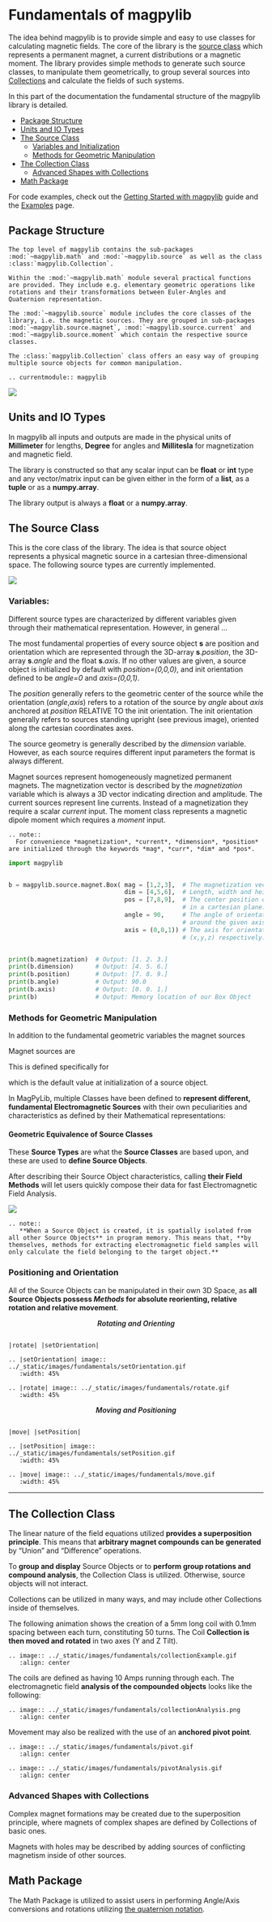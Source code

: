 # Fundamentals of magpylib

The idea behind magpylib is to provide simple and easy to use classes for calculating magnetic fields. The core of the library is the [source class](#source-class) which represents a permanent magnet, a current distributions or a magnetic moment. The library provides simple methods to generate such source classes, to manipulate them geometrically, to group several sources into [Collections](#the-collection-class) and calculate the fields of such systems. 

In this part of the documentation the fundamental structure of the magpylib library is detailed.

  - [Package Structure](#package-structure)
  - [Units and IO Types](#units-and-IO-types)
  - [The Source Class](#the-source-class)
    - [Variables and Initialization](#variables-and-initialization)
    - [Methods for Geometric Manipulation](#methods-for-geometric-manipulation)
  - [The Collection Class](#the-collection-class)
    - [Advanced Shapes with Collections](#advanced-shapes-with-collections)
  - [Math Package](#math-package)

For code examples, check out the [Getting Started with magpylib](2_gettingStarted.md) guide and the [Examples](x_examples.rst) page.


## Package Structure

```eval_rst
The top level of magpylib contains the sub-packages :mod:`~magpylib.math` and :mod:`~magpylib.source` as well as the class :class:`magpylib.Collection`.

Within the :mod:`~magpylib.math` module several practical functions are provided. They include e.g. elementary geometric operations like rotations and their transformations between Euler-Angles and Quaternion representation.

The :mod:`~magpylib.source` module includes the core classes of the library, i.e. the magnetic sources. They are grouped in sub-packages :mod:`~magpylib.source.magnet`, :mod:`~magpylib.source.current` and :mod:`~magpylib.source.moment` which contain the respective source classes.

The :class:`magpylib.Collection` class offers an easy way of grouping multiple source objects for common manipulation.

.. currentmodule:: magpylib
```
![](../_static/images/summary/lib.png)


## Units and IO Types

In magpylib all inputs and outputs are made in the physical units of **Millimeter** for lengths, **Degree** for angles and **Millitesla** for magnetization and magnetic field.

The library is constructed so that any scalar input can be **float** or **int** type and any vector/matrix input can be given either in the form of a **list**, as a **tuple** or as a **numpy.array**.

The library output is always a **float** or a **numpy.array**.


## The Source Class

This is the core class of the library. The idea is that source object represents a physical magnetic source in a cartesian three-dimensional space. The following source types are currently implemented.

![](../_static/images/fundamentals/sourceTypes.JPG)


### Variables:

Different source types are characterized by different variables given through their mathematical representation. However, in general ...

The most fundamental properties of every source object **s** are position and orientation which are represented through the 3D-array **s**.*position*, the 3D-array **s**.*angle* and the float **s**.*axis*. If no other values are given, a source object is initialized by default with *position=(0,0,0)*, and init orientation defined to be *angle=0* and *axis=(0,0,1)*.

The *position* generally refers to the geometric center of the source while the orientation (*angle*,*axis*) refers to a rotation of the source by *angle* about *axis* anchored at *position* RELATIVE TO the init orientation. The init orientation generally refers to sources standing upright (see previous image), oriented along the cartesian coordinates axes.

The source geometry is generally described by the *dimension* variable. However, as each source requires different input parameters the format is always different.

Magnet sources represent homogeneously magnetized permanent magnets. The magnetization vector is described by the *magnetization* variable which is always a 3D vector indicating direction and amplitude. The current sources represent line currents. Instead of a magnetization they require a scalar *current* input. The moment class represents a magnetic dipole moment which requires a *moment* input.

```eval_rst
.. note::
  For convenience *magnetization*, *current*, *dimension*, *position* are initialized through the keywords *mag*, *curr*, *dim* and *pos*.
```

```python
import magpylib


b = magpylib.source.magnet.Box( mag = [1,2,3],  # The magnetization vector in microTesla.
                                dim = [4,5,6],  # Length, width and height of our box in mm.
                                pos = [7,8,9],  # The center position of this magnet 
                                                # in a cartesian plane.
                                angle = 90,     # The angle of orientation 
                                                # around the given axis.
                                axis = (0,0,1)) # The axis for orientation, 
                                                # (x,y,z) respectively.)


print(b.magnetization)  # Output: [1. 2. 3.]
print(b.dimension)      # Output: [4. 5. 6.]
print(b.position)       # Output: [7. 8. 9.]
print(b.angle)          # Output: 90.0
print(b.axis)           # Output: [0. 0. 1.]
print(b)                # Output: Memory location of our Box Object

```


### Methods for Geometric Manipulation





In addition to the fundamental geometric variables the magnet sources 

Magnet sources are 


 This is defined specifically for 


 which is the default value at initialization of a source object. 



In MagPyLib, multiple Classes have been defined to **represent different, fundamental Electromagnetic Sources** with their own peculiarities and characteristics as defined by their Mathematical representations:

#### Geometric Equivalence of Source Classes

These **Source Types** are what the **Source Classes** are based upon, and these are used to **define Source Objects**. 

After describing their Source Object characteristics, calling **their Field Methods** will let users quickly compose their data for fast Electromagnetic Field Analysis.

![](../_static/images/fundamentals/sourceEquivalent.png)

```eval_rst
.. note::
   **When a Source Object is created, it is spatially isolated from all other Source Objects** in program memory. This means that, **by themselves, methods for extracting electromagnetic field samples will only calculate the field belonging to the target object.**
```

### Positioning and Orientation

All of the Source Objects can be manipulated in their own 3D Space, as **all Source Objects possess *Methods* for absolute reorienting, relative rotation and relative movement**.

<i><p align="center" style="font-weight: 600;"> Rotating and Orienting </p></i>

```eval_rst

|rotate| |setOrientation|

.. |setOrientation| image:: ../_static/images/fundamentals/setOrientation.gif
   :width: 45%

.. |rotate| image:: ../_static/images/fundamentals/rotate.gif
   :width: 45%

```

<i><p align="center" style="font-weight: 600;"> Moving and Positioning </p></i>

```eval_rst

|move| |setPosition|

.. |setPosition| image:: ../_static/images/fundamentals/setPosition.gif
   :width: 45%

.. |move| image:: ../_static/images/fundamentals/move.gif
   :width: 45%
```
---

## The Collection Class

The linear nature of the field equations utilized **provides a superposition principle**. This means that **arbitrary magnet compounds can be generated** by “Union” and “Difference” operations.

To **group and display** Source Objects or to **perform group rotations and compound analysis**, the Collection Class is utilized. Otherwise, source objects will not interact.

Collections can be utilized in many ways, and may include other Collections inside of themselves. 

The following animation shows the creation of a 5mm long coil with 0.1mm spacing between each turn, constituting 50 turns.
The Coil **Collection is then moved and rotated** in two axes (Y and Z Tilt). 

```eval_rst
.. image:: ../_static/images/fundamentals/collectionExample.gif
   :align: center
```

The coils are defined as having 10 Amps running through each. 
The electromagnetic field **analysis of the compounded objects** looks like the following:

```eval_rst
.. image:: ../_static/images/fundamentals/collectionAnalysis.png
   :align: center
```

Movement may also be realized with the use of an **anchored pivot point**.

```eval_rst
.. image:: ../_static/images/fundamentals/pivot.gif
   :align: center
```

```eval_rst
.. image:: ../_static/images/fundamentals/pivotAnalysis.gif
   :align: center
```

### Advanced Shapes with Collections

Complex magnet formations may be created due to the superposition principle, where magnets of complex shapes are defined by Collections of basic ones.

Magnets with holes may be described by adding sources of conflicting magnetism inside of other sources.


## Math Package

The Math Package is utilized to assist users in performing Angle/Axis conversions and rotations utilizing [the quaternion notation](https://en.wikipedia.org/wiki/Quaternions_and_spatial_rotation).

[paper]: http://mystery-404.herokuapp.com